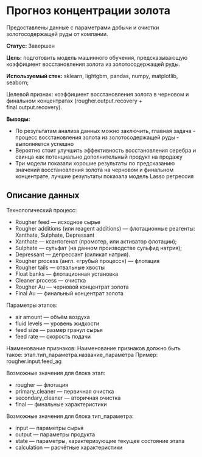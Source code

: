 # Прогноз концентрации золота
Предоставлены данные с параметрами добычи и очистки золотосодержащей руды от компании.

**Статус:** Завершен

**Цель:** подготовить модель машинного обучения, предсказывающую коэффициент восстановления золота из золотосодержащей руды.

**Используемый стек:** sklearn, lightgbm, pandas, numpy, matplotlib, seaborn;

Целевой признак: коэффициент восстановления золота в черновом и финальном концентратах (rougher.output.recovery + final.output.recovery).

**Выводы:**
  - По результатам анализа данных можно заключить, главная задача - процесс восстановления золота из золотосодержащей руды - выполняется успешно
  - Вероятно стоит улучшить эффективность восстановления серебра и свинца как потенциально дополнительный продукт на продажу
  - Три модели показали хорошие результаты по предсказанию значений восстановления золота на черновом и финальном концентрате, лучшие результаты показала модель Lasso регрессия

## Описание данных
Технологический процесс:
  - Rougher feed — исходное сырье
  - Rougher additions (или reagent additions) — флотационные реагенты: Xanthate, Sulphate, Depressant
  - Xanthate — ксантогенат (промотер, или активатор флотации);
  - Sulphate — сульфат (на данном производстве сульфид натрия);
  - Depressant — депрессант (силикат натрия).
  - Rougher process (англ. «грубый процесс») — флотация
  - Rougher tails — отвальные хвосты
  - Float banks — флотационная установка
  - Cleaner process — очистка
  - Rougher Au — черновой концентрат золота
  - Final Au — финальный концентрат золота
 
Параметры этапов:
  - air amount — объём воздуха
  - fluid levels — уровень жидкости
  - feed size — размер гранул сырья
  - feed rate — скорость подачи
 
Наименование признаков:
Наименование признаков должно быть такое: этап.тип_параметра.название_параметра
Пример: rougher.input.feed_ag

Возможные значения для блока этап:
  - rougher — флотация
  - primary_cleaner — первичная очистка
  - secondary_cleaner — вторичная очистка
  - final — финальные характеристики

Возможные значения для блока тип_параметра:
  - input — параметры сырья
  - output — параметры продукта
  - state — параметры, характеризующие текущее состояние этапа
  - calculation — расчётные характеристики
